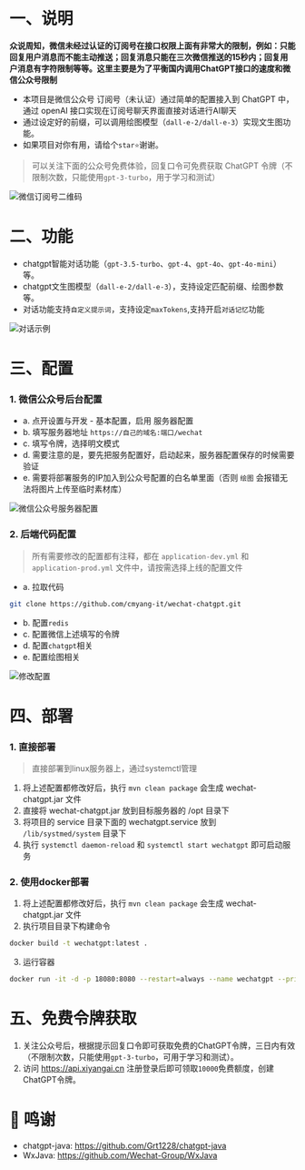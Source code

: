 # 一、说明

**众说周知，微信未经过认证的订阅号在接口权限上面有非常大的限制，例如：只能回复用户消息而不能主动推送；回复消息只能在三次微信推送的15秒内；回复用户消息有字符限制等等。这里主要是为了平衡国内调用ChatGPT接口的速度和微信公众号限制**

- 本项目是微信公众号 订阅号（未认证）通过简单的配置接入到 ChatGPT 中，通过 openAI 接口实现在订阅号聊天界面直接对话进行AI聊天
- 通过设定好的前缀，可以调用绘图模型（`dall-e-2/dall-e-3`）实现文生图功能。
- 如果项目对你有用，请给个`star⭐`谢谢。

> 可以关注下面的公众号免费体验，回复口令可免费获取 ChatGPT 令牌（不限制次数，只能使用`gpt-3-turbo`，用于学习和测试）

![微信订阅号二维码](https://easyimage.cmyang.cn/i/2024/08/01/fslzhe.webp)

# 二、功能

- chatgpt智能对话功能（`gpt-3.5-turbo`、`gpt-4`、`gpt-4o`、`gpt-4o-mini`）等。
- chatgpt文生图模型（`dall-e-2/dall-e-3`），支持设定匹配前缀、绘图参数等。
- 对话功能支持`自定义提示词`，支持设定`maxTokens`,支持开启`对话记忆`功能

![对话示例](https://easyimage.cmyang.cn/i/2024/07/21/zakoo1.webp)

# 三、配置

### 1. 微信公众号后台配置

- a. 点开设置与开发 - 基本配置，启用 服务器配置
- b. 填写服务器地址 `https://自己的域名:端口/wechat`
- c. 填写令牌，选择明文模式
- d. 需要注意的是，要先把服务配置好，启动起来，服务器配置保存的时候需要验证
- e. 需要将部署服务的IP加入到公众号配置的白名单里面（否则 `绘图` 会报错无法将图片上传至临时素材库）

![微信公众号服务器配置](https://easyimage.cmyang.cn/i/2024/06/29/10hjr2u.webp)
### 2. 后端代码配置

> 所有需要修改的配置都有注释，都在 `application-dev.yml` 和 `application-prod.yml` 文件中，请按需选择上线的配置文件

- a. 拉取代码
```bash
git clone https://github.com/cmyang-it/wechat-chatgpt.git
```
- b. 配置`redis`
- c. 配置微信上述填写的令牌
- d. 配置`chatgpt`相关
- e. 配置绘图相关

![修改配置](https://easyimage.cmyang.cn/i/2024/08/05/hilv6l.webp)

# 四、部署

### 1. 直接部署
> 直接部署到linux服务器上，通过systemctl管理
1. 将上述配置都修改好后，执行 `mvn clean package` 会生成 wechat-chatgpt.jar 文件
2. 直接将 wechat-chatgpt.jar 放到目标服务器的 /opt 目录下
3. 将项目的 service 目录下面的 wechatgpt.service 放到 `/lib/systmed/system` 目录下
4. 执行 `systemctl daemon-reload` 和 `systemctl start wechatgpt` 即可启动服务

### 2. 使用docker部署
1. 将上述配置都修改好后，执行 `mvn clean package` 会生成 wechat-chatgpt.jar 文件
2. 执行项目目录下构建命令
```bash
docker build -t wechatgpt:latest .
```
3. 运行容器
```bash
docker run -it -d -p 18080:8080 --restart=always --name wechatgpt --privileged=true  -v /etc/localtime:/etc/localtime:ro wechatgpt:latest
```

# 五、免费令牌获取
1. 关注公众号后，根据提示回复口令即可获取免费的ChatGPT令牌，三日内有效（不限制次数，只能使用`gpt-3-turbo`，可用于学习和测试）。
2. 访问 https://api.xiyangai.cn 注册登录后即可领取`10000`免费额度，创建ChatGPT令牌。

# 🙏 鸣谢 
- chatgpt-java: https://github.com/Grt1228/chatgpt-java 
- WxJava: https://github.com/Wechat-Group/WxJava

